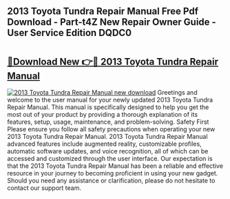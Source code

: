 ## 2013 Toyota Tundra Repair Manual Free Pdf Download - Part-t4Z New Repair Owner Guide - User Service Edition DQDC0

# <h2><a href="http://bc14060.oget.top/?id=2013+Toyota+Tundra+Repair+Manual">🔗Download New 👉🔴 2013 Toyota Tundra Repair Manual</a></h2>

[![2013 Toyota Tundra Repair Manual new download](https://i.imgur.com/5g1atiW.png)](http://bc14060.oget.top/?id=2013+Toyota+Tundra+Repair+Manual)
Greetings and welcome to the user manual for your newly updated 2013 Toyota Tundra Repair Manual. This manual is specifically designed to help you get the most out of your product by providing a thorough explanation of its features, setup, usage, maintenance, and problem-solving. Safety First Please ensure you follow all safety precautions when operating your new 2013 Toyota Tundra Repair Manual. 2013 Toyota Tundra Repair Manual advanced features include augmented reality, customizable profiles, automatic software updates, and voice recognition, all of which can be accessed and customized through the user interface. Our expectation is that the 2013 Toyota Tundra Repair Manual has been a reliable and effective resource in your journey to becoming proficient in using your new gadget. Should you need any assistance or clarification, please do not hesitate to contact our support team.
